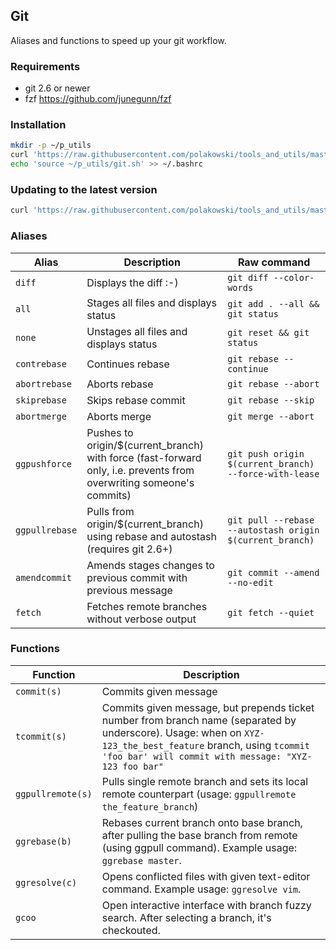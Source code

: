 ## Git
Aliases and functions to speed up your git workflow.

### Requirements
- git 2.6 or newer
- fzf https://github.com/junegunn/fzf

### Installation
```sh
mkdir -p ~/p_utils
curl 'https://raw.githubusercontent.com/polakowski/tools_and_utils/master/git/git.sh' -o ~/p_utils/git.sh
echo 'source ~/p_utils/git.sh' >> ~/.bashrc
```

### Updating to the latest version
```sh
curl 'https://raw.githubusercontent.com/polakowski/tools_and_utils/master/git/git.sh' -o ~/p_utils/git.sh
```

### Aliases
| Alias | Description | Raw command |
|-------|-------------|-------------|
| `diff`            | Displays the diff :-) | `git diff --color-words` |
| `all`             | Stages all files and displays status | `git add . --all && git status` |
| `none`            | Unstages all files and displays status | `git reset && git status` |
| `contrebase`      | Continues rebase | `git rebase --continue` |
| `abortrebase`     | Aborts rebase | `git rebase --abort` |
| `skiprebase`      | Skips rebase commit | `git rebase --skip` |
| `abortmerge`      | Aborts merge | `git merge --abort` |
| `ggpushforce`     | Pushes to origin/$(current_branch) with force (fast-forward only, i.e. prevents from overwriting someone's commits) | `git push origin $(current_branch) --force-with-lease` |
| `ggpullrebase`    | Pulls from origin/$(current_branch) using rebase and autostash (requires git 2.6+) | `git pull --rebase --autostash origin $(current_branch)` |
| `amendcommit`     | Amends stages changes to previous commit with previous message | `git commit --amend --no-edit` |
| `fetch`           | Fetches remote branches without verbose output | `git fetch --quiet` |

### Functions
| Function | Description |
|----------|-------------|
| `commit(s)`       | Commits given message |
| `tcommit(s)`      | Commits given message, but prepends ticket number from branch name (separated by underscore). Usage: when on `XYZ-123_the_best_feature` branch, using `tcommit 'foo bar' will commit with message: "XYZ-123 foo bar"` |
| `ggpullremote(s)` | Pulls single remote branch and sets its local remote counterpart (usage: `ggpullremote the_feature_branch`) |
| `ggrebase(b)`          | Rebases current branch onto base branch, after pulling the base branch from remote (using ggpull command). Example usage: `ggrebase master`. |
| `ggresolve(c)`       | Opens conflicted files with given text-editor command. Example usage: `ggresolve vim`. |
| `gcoo`       | Open interactive interface with branch fuzzy search. After selecting a branch, it's checkouted. |
